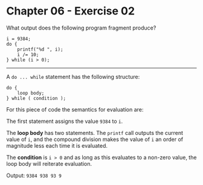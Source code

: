 # Chapter 06 - Exercise 02

What output does the following program fragment produce?

```
i = 9384;
do {
    printf("%d ", i);
    i /= 10;
} while (i > 0);
```

---

A `do ... while` statement has the following structure:  

```
do {
    loop body;
} while ( condition );
```

For this piece of code the semantics for evaluation are:  

The first statement assigns the value `9384` to `i`.

The __loop body__ has two statements. The `printf` call outputs the current value of `i`, and the compound division makes the value of `i` an order of magnitude less each time it is evaluated.  

The __condition__ is `i > 0` and as long as this evaluates to a non-zero value, the loop body will reiterate evaluation.  

Output: `9384 938 93 9 `
